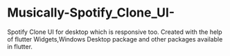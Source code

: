 # Musically-Spotify_Clone_UI-
Spotify Clone UI for desktop which is responsive too.
Created with the help of flutter Widgets,Windows Desktop package and other packages available in flutter.
